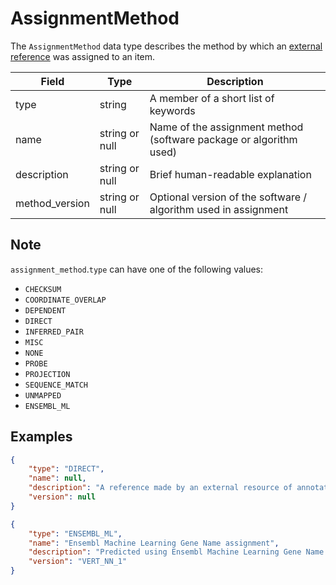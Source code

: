 # AssignmentMethod
The `AssignmentMethod` data type describes the method by which an [external reference](./external_reference.md) was assigned to an item.

| Field           | Type           | Description                                                        |
|-----------------|----------------|--------------------------------------------------------------------|
| type            | string         | A member of a short list of keywords
| name            | string or null | Name of the assignment method (software package or algorithm used)
| description     | string or null | Brief human-readable explanation
| method_version  | string or null | Optional version of the software / algorithm used in assignment

## Note
`assignment_method`.`type` can have one of the following values:
  - `CHECKSUM`
  - `COORDINATE_OVERLAP`
  - `DEPENDENT`
  - `DIRECT`
  - `INFERRED_PAIR`
  - `MISC`
  - `NONE`
  - `PROBE`
  - `PROJECTION`
  - `SEQUENCE_MATCH`
  - `UNMAPPED`
  - `ENSEMBL_ML`


## Examples
```json
{
    "type": "DIRECT",
    "name": null,
    "description": "A reference made by an external resource of annotation to an Ensembl feature that Ensembl imports without modification",
    "version": null
}
```

```json
{
    "type": "ENSEMBL_ML",
    "name": "Ensembl Machine Learning Gene Name assignment",
    "description": "Predicted using Ensembl Machine Learning Gene Name assignment method",
    "version": "VERT_NN_1"
}
```

